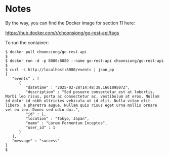 # Notes

By the way, you can find the Docker image for section 11 here: 

https://hub.docker.com/r/choonsiong/go-rest-api/tags

To run the container:
```
$ docker pull choonsiong/go-rest-api
$
$ docker run -d -p 8080:8080 --name go-rest-api choonsiong/go-rest-api
$
$ curl -s http://localhost:8080/events | json_pp
{
   "events" : [
      {
         "datetime" : "2025-02-28T14:48:38.166189507Z",
         "description" : "Sed posuere consectetur est at lobortis. Morbi leo risus, porta ac consectetur ac, vestibulum at eros. Nullam id dolor id nibh ultricies vehicula ut id elit. Nulla vitae elit libero, a pharetra augue. Nullam quis risus eget urna mollis ornare vel eu leo. Donec sed odio dui.",
         "id" : 1,
         "location" : "Tokyo, Japan",
         "name" : "Lorem Fermentum Inceptos",
         "user_id" : 1
      }
   ],
   "message" : "success"
}
$
```